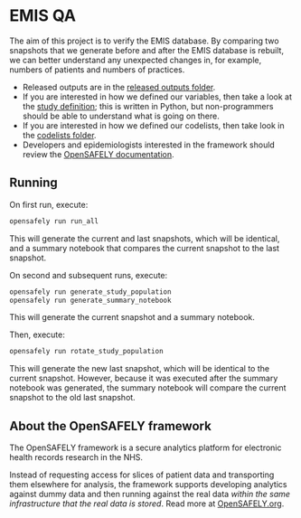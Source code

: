 # EMIS QA

The aim of this project is to verify the EMIS database.
By comparing two snapshots that we generate before and after the EMIS database is rebuilt,
we can better understand any unexpected changes in, for example, numbers of patients and numbers of practices.

* Released outputs are in the [released outputs folder][].
* If you are interested in how we defined our variables,
  then take a look at the [study definition][];
  this is written in Python, but non-programmers should be able to understand what is going on there.
* If you are interested in how we defined our codelists,
  then take look in the [codelists folder][].
* Developers and epidemiologists interested in the framework should review the [OpenSAFELY documentation][].

## Running

On first run, execute:

```sh
opensafely run run_all
```

This will generate the current and last snapshots, which will be identical,
and a summary notebook that compares the current snapshot to the last snapshot.

On second and subsequent runs, execute:

```sh
opensafely run generate_study_population
opensafely run generate_summary_notebook
```

This will generate the current snapshot and a summary notebook.

Then, execute:

```sh
opensafely run rotate_study_population
```

This will generate the new last snapshot, which will be identical to the current snapshot.
However, because it was executed after the summary notebook was generated,
the summary notebook will compare the current snapshot to the old last snapshot.

## About the OpenSAFELY framework

The OpenSAFELY framework is a secure analytics platform for electronic health records research in the NHS.

Instead of requesting access for slices of patient data and transporting them elsewhere for analysis,
the framework supports developing analytics against dummy data
and then running against the real data *within the same infrastructure that the real data is stored*.
Read more at [OpenSAFELY.org](https://opensafely.org).


[codelists folder]:codelists
[OpenSAFELY documentation]:https://docs.opensafely.org
[released outputs folder]:released_outputs
[study definition]:analysis/study_definition.py
